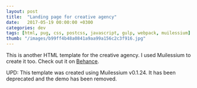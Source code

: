 ```yaml
---
layout: post
title:  "Landing page for creative agency"
date:   2017-05-19 00:00:00 +0300
categories: dev
tags: [html, pug, css, postcss, javascript, gulp, webpack, muilessium]
thumb: "/images/b99ff4b48a0841a9aa99a156c2c3f916.jpg"
---
```


This is another HTML template for the creative agency. I used Muilessium to create it too. Check out it on <a href='https://www.behance.net/gallery/53159521/Landing-page-for-creative-agency'>Behance</a>.

UPD: This template was created using Muilessium v0.1.24. It has been deprecated and the demo has been removed.

